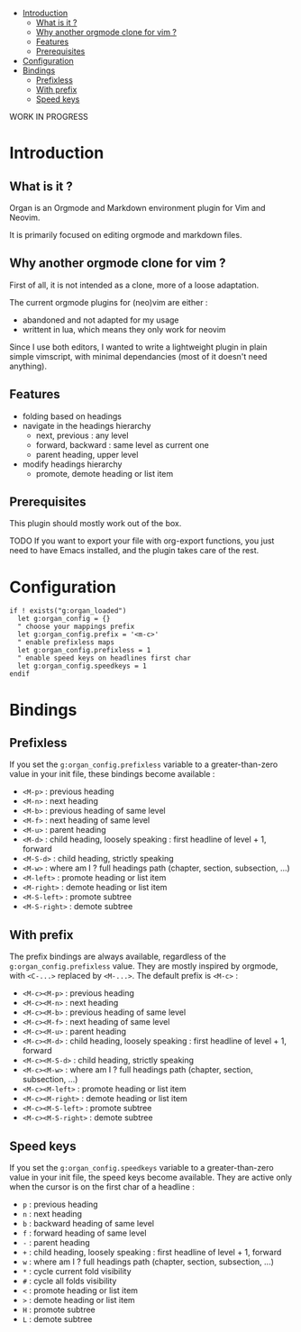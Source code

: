 <!-- vim: set filetype=markdown: -->

<!-- vim-markdown-toc GFM -->

* [Introduction](#introduction)
    * [What is it ?](#what-is-it-)
    * [Why another orgmode clone for vim ?](#why-another-orgmode-clone-for-vim-)
    * [Features](#features)
    * [Prerequisites](#prerequisites)
* [Configuration](#configuration)
* [Bindings](#bindings)
    * [Prefixless](#prefixless)
    * [With prefix](#with-prefix)
    * [Speed keys](#speed-keys)

<!-- vim-markdown-toc -->

WORK IN PROGRESS

# Introduction
## What is it ?

Organ is an Orgmode and Markdown environment plugin for Vim and Neovim.

It is primarily focused on editing orgmode and markdown files.

## Why another orgmode clone for vim ?

First of all, it is not intended as a clone, more of a loose adaptation.

The current orgmode plugins for (neo)vim are either :

- abandoned and not adapted for my usage
- writtent in lua, which means they only work for neovim

Since I use both editors, I wanted to write a lightweight plugin in
plain simple vimscript, with minimal dependancies (most of it doesn't
need anything).

## Features

- folding based on headings
- navigate in the headings hierarchy
  + next, previous : any level
  + forward, backward : same level as current one
  + parent heading, upper level
- modify headings hierarchy
  + promote, demote heading or list item

## Prerequisites

This plugin should mostly work out of the box.

TODO If you want to export your file with org-export functions, you just
need to have Emacs installed, and the plugin takes care of the rest.

# Configuration

```vim
if ! exists("g:organ_loaded")
  let g:organ_config = {}
  " choose your mappings prefix
  let g:organ_config.prefix = '<m-c>'
  " enable prefixless maps
  let g:organ_config.prefixless = 1
  " enable speed keys on headlines first char
  let g:organ_config.speedkeys = 1
endif
```

# Bindings
## Prefixless

If you set the `g:organ_config.prefixless` variable to a greater-than-zero
value in your init file, these bindings become available :

- `<M-p>`       : previous heading
- `<M-n>`       : next heading
- `<M-b>`       : previous heading of same level
- `<M-f>`       : next heading of same level
- `<M-u>`       : parent heading
- `<M-d>`       : child heading, loosely speaking : first headline of level + 1, forward
- `<M-S-d>`     : child heading, strictly speaking
- `<M-w>`       : where am I ? full headings path (chapter, section, subsection, ...)
- `<M-left>`    : promote heading or list item
- `<M-right>`   : demote heading or list item
- `<M-S-left>`  : promote subtree
- `<M-S-right>` : demote subtree

## With prefix

The prefix bindings are always available, regardless of the
`g:organ_config.prefixless` value. They are mostly inspired by orgmode,
with `<C-...>` replaced by `<M-...>`. The default prefix is `<M-c>` :

- `<M-c><M-p>`       : previous heading
- `<M-c><M-n>`       : next heading
- `<M-c><M-b>`       : previous heading of same level
- `<M-c><M-f>`       : next heading of same level
- `<M-c><M-u>`       : parent heading
- `<M-c><M-d>`       : child heading, loosely speaking : first headline of level + 1, forward
- `<M-c><M-S-d>`     : child heading, strictly speaking
- `<M-c><M-w>`       : where am I ? full headings path (chapter, section, subsection, ...)
- `<M-c><M-left>`    : promote heading or list item
- `<M-c><M-right>`   : demote heading or list item
- `<M-c><M-S-left>`  : promote subtree
- `<M-c><M-S-right>` : demote subtree

## Speed keys

If you set the `g:organ_config.speedkeys` variable to a greater-than-zero
value in your init file, the speed keys become available. They are
active only when the cursor is on the first char of a headline :

- `p`      : previous heading
- `n`      : next heading
- `b`      : backward heading of same level
- `f`      : forward heading of same level
- `-`      : parent heading
- `+`      : child heading, loosely speaking : first headline of level + 1, forward
- `w`      : where am I ? full headings path (chapter, section, subsection, ...)
- `*`      : cycle current fold visibility
- `#`      : cycle all folds visibility
- `<`      : promote heading or list item
- `>`      : demote heading or list item
- `H`      : promote subtree
- `L`      : demote subtree
